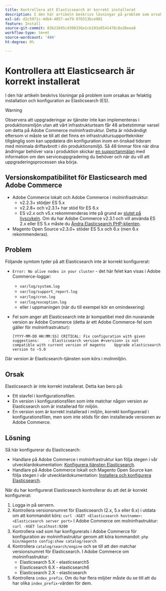 ```yaml
---
title: Kontrollera att Elasticsearch är korrekt installerat
description: I den här artikeln beskrivs lösningar på problem som orsakas av felaktig installation och konfiguration av Elasticsearch (ES).
exl-id: d2c5971c-4db4-4857-ae79-970313bce981
feature: Install
source-git-commit: 83b21845cd306336e1cb193a9541478c8a38eea8
workflow-type: tm+mt
source-wordcount: '484'
ht-degree: 0%

---
```


# Kontrollera att Elasticsearch är korrekt installerat

I den här artikeln beskrivs lösningar på problem som orsakas av felaktig installation och konfiguration av Elasticsearch (ES).

>[!WARNING]
>
>Observera att uppgraderingar av tjänster inte kan implementeras i produktionsmiljön utan att vårt infrastrukturteam får 48 arbetstimmar varsel om detta på Adobe Commerce molninfrastruktur. Detta är nödvändigt eftersom vi måste se till att det finns en infrastruktursupporttekniker tillgänglig som kan uppdatera din konfiguration inom en önskad tidsram med minimala driftavbrott i din produktionsmiljö. Så 48 timmar före när dina ändringar behöver vara i produktion skickar [en supportanmälan](/help/help-center-guide/help-center/magento-help-center-user-guide.md#submit-ticket) med information om den serviceuppgradering du behöver och när du vill att uppgraderingsprocessen ska börja.

## Versionskompatibilitet för Elasticsearch med Adobe Commerce

* Adobe Commerce lokalt och Adobe Commerce i molninfrastruktur:
   * v2.2.3+ stödjer ES 5.x
   * v2.2.8+ och v2.3.1+ har stöd för ES 6.x
   * ES v2.x och v5.x rekommenderas inte på grund av [slutet på livscykeln](https://www.elastic.co/support/eol). Om du har Adobe Commerce v2.3.1 och vill använda ES 2.x eller ES 5.x måste du [Ändra Elasticsearch PHP-klienten](https://devdocs.magento.com/guides/v2.3/config-guide/elasticsearch/es-downgrade.html).
* Magento Open Source v2.3.0+ stöder ES 5.x och 6.x (men 6.x rekommenderas).

## Problem

Följande symtom tyder på att Elasticsearch inte är korrekt konfigurerat:

* `Error: No alive nodes in your cluster` - det här felet kan visas i Adobe Commerce-loggar:
   * `var/log/system.log`
   * `var/log/support_report.log`
   * `var/log/cron.log`
   * `var/log/exception.log`
   * eller i uppmaningen (när du till exempel kör en omindexering)
* Fel som anger att Elasticsearch inte är kompatibel med din nuvarande version av Adobe Commerce (detta är ett Adobe Commerce-fel som gäller för molninfrastruktur):

  ```
  [YYYY-MM-DD HH:MM:SS] CRITICAL: Fix configuration with given suggestions:    - Elasticsearch version #<version> is not compatible with current version of magento    Upgrade elasticsearch version to ~5.0
  ```

Där *version* är Elasticsearch-tjänsten som körs i molnmiljön.

## Orsak

Elasticsearch är inte korrekt installerat. Detta kan bero på:

* Ett stavfel i konfigurationsfilen.
* En version i konfigurationsfilen som inte matchar någon version av Elasticsearch som är installerad för miljön.
* En version som är korrekt installerad i miljön, korrekt konfigurerad i konfigurationsfilen, men som inte stöds för den installerade versionen av Adobe Commerce.

## Lösning

Så här konfigurerar du Elasticsearch:

* Handlare på Adobe Commerce i molninfrastruktur kan följa stegen i vår utvecklardokumentation: [Konfigurera tjänsten Elasticsearch](https://devdocs.magento.com/guides/v2.3/cloud/project/project-conf-files_services-elastic.html).
* Handlare på Adobe Commerce lokalt och Magento Open Source kan följa stegen i vår utvecklardokumentation: [Installera och konfigurera Elasticsearch](https://devdocs.magento.com/guides/v2.3/config-guide/elasticsearch/es-overview.html).

När du har konfigurerat Elasticsearch kontrollerar du att det är korrekt konfigurerat:

1. Logga in på servern.
1. Kontrollera versionsnumret för Elasticsearch (2.x, 5.x eller 6.x) i utdata om att kommandot körs: `curl -XGET <Elasticsearch hostname>:<Elasticsearch server port>` I Adobe Commerce om molninfrastruktur: `curl -XGET localhost:9200`
1. Kontrollera vad som har konfigurerats i Adobe Commerce för konfiguration av molninfrastruktur genom att köra kommandot: `php bin/magento config:show catalog/search`
1. Kontrollera `catalog/search/engine` och se till att den matchar versionsnumret för Elasticsearch. I Adobe Commerce om molninfrastruktur:
   * Elasticsearch 5.X - elasticsearch5
   * Elasticsearch 6.X - elasticsearch6
   * Elasticsearch 2.X - elasticsearch
1. Kontrollera `index_prefix`. Om du har flera miljöer måste du se till att du har olika `index_prefix`-värden för dem.
